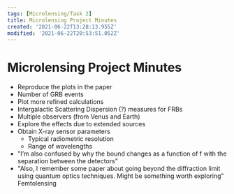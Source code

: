 ```yaml
---
tags: [Microlensing/Task 2]
title: Microlensing Project Minutes
created: '2021-06-22T13:28:13.955Z'
modified: '2021-06-22T20:53:51.052Z'
---
```


# Microlensing Project Minutes

- Reproduce the plots in the paper
- Number of GRB events
- Plot more refined calculations
- Intergalactic Scattering Dispersion (?) measures for FRBs
- Multiple observers (from Venus and Earth)
- Explore the effects due to extended sources
- Obtain X-ray sensor parameters
  - Typical radiometric resolution
  - Range of wavelengths
- "I’m also confused by why the bound changes as a function of f with the separation between the detectors"
- "Also, I remember some paper about going beyond the diffraction limit using quantum optics techniques. Might be something worth exploring" Femtolensing
